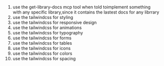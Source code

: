 1. use the get-library-docs mcp tool when told toimplement something with any specific library,since it contains the lastest docs for any librrary
2. use the tailwindcss for styling
3. use the tailwindcss for responsive design
4. use the tailwindcss for animations
5. use the tailwindcss for typography
6. use the tailwindcss for forms
7. use the tailwindcss for tables
8. use the tailwindcss for icons
9. use the tailwindcss for colors
10. use the tailwindcss for spacing